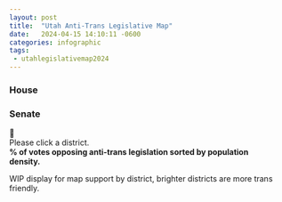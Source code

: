 ```yaml
---
layout: post
title:  "Utah Anti-Trans Legislative Map"
date:   2024-04-15 14:10:11 -0600
categories: infographic
tags:
 - utahlegislativemap2024
---
```


<div class="map-container">
  <script src="https://cdn.jsdelivr.net/npm/chart.js"></script>
  <script src="https://cdn.jsdelivr.net/npm/gsap@3.12.5/dist/gsap.min.js"></script>
  <script src="{% link assets/js/map.js %}" type="text/javascript"></script>
  <div class="district-button-container">
    <div id="house-button" class="active"><h3><div class="fa-solid fa-landmark"></div> House</h3></div>
    <div id="senate-button"><h3><div class="fa-solid fa-landmark-dome"></div> Senate</h3></div>
  </div>
  <div class="map-items-container">
    <div class="map-box">
      <div id="map-zoom-button"></div>
      <div id="map-bounding-box"></div>
    </div>
    <div id="map-info-panel">Please click a district.</div>
    <div id="legislative-action-container" style="width:95%">
    </div>
    <div style="width:95%">
      <div class="mid-lined">
        <b style="white-space:break-spaces;width:160%;text-align:center">% of votes opposing anti-trans legislation sorted by population density.</b>
      </div>
      <canvas id="vote-chart"></canvas>
    </div>
  </div>
</div>

WIP display for map support by district, brighter districts are more trans friendly.